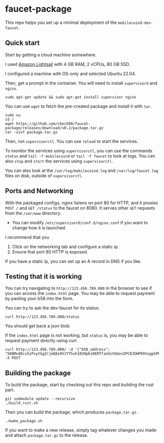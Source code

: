# faucet-package

This repo helps you set up a minimal deployment of the `mobilecoind-dev-faucet`.

## Quick start

Start by getting a cloud machine somewhere.

I used [Amazon Lightsail](https://aws.amazon.com/free/compute/lightsail/?trk=56417dfe-8849-4622-bfa4-7ec30bd6f5a3&sc_channel=ps&ef_id=Cj0KCQjw_r6hBhDdARIsAMIDhV9mF7D1mX0JVrE8kVXF_gKbQw3GOy8Prk3Bc6AtwPdOZHMYgTAY3t4aAgMyEALw_wcB:G:s&s_kwcid=AL!4422!3!536323500429!e!!g!!amazon%20lightsail!11199789546!116615087504) with 4 GB RAM, 2 vCPUs, 80 GB SSD.

I configured a machine with OS-only and selected Ubuntu 22.04.

Then, get a prompt in the container. You will need to install `supervisord` and `nginx`.

```
sudo apt-get update && sudo apt-get install supervisor nginx
```

You can use `wget` to fetch the pre-created package and install it with `tar`.

```
sudo su
cd /
wget https://github.com/cbeck88/faucet-package/releases/download/v0.2/package.tar.gz
tar -xzvf package.tar.gz
```

Then, run `supervisorctl`. You can use `reload` to start the services.

To monitor the services using `supervisorctl`, you can use the commands `status` and `tail -f mobilecoind` or `tail -f faucet` to look at logs.
You can also `stop` and `start` the services using `supervisorctl`.

You can also look at the `/var/log/mobilecoind.log` and `/var/log/faucet.log` files on disk, outside of `supervisorctl`.

## Ports and Networking

With the packaged configs, nginx listens on port 80 for HTTP, and it proxies `POST /` and `GET /status` to the faucet on 8080.
It serves other `GET` requests from the `/var/www` directory.

* You can modify `/etc/supervisord/conf.d/nginx.conf` if you want to change how it is launched.

I recommend that you

1. Click on the networking tab and configure a static ip.
1. Ensure that port 80 HTTP is exposed.

If you have a static ip, you can set up an A record in DNS if you like.

## Testing that it is working

You can try navigating to `http://123.456.789.000` in the browser to see if you can access the `index.html` page. You may be able to request payment by pasting your b58 into the form.

You can try to ask the dev-faucet for its status:

```
curl http://123.456.789.000/status
```

You should get back a json blob.

If the `index.html` page is not working, but `status` is, you may be able to request payment directly using curl.

```
curl http://123.456.789.000/ -d '{"b58_address": "5KBMnd8cs5zPsytGgZrjmQ8z9VJYThuh1B39pKzDERTfzm3sVGQxnZPC8JEWP69togpSPRz3e6pBsLzwnMjrXTbDqoRTQ8VF98sQu7LqjL5"}' -X POST
```

## Building the package

To build the package, start by checking out this repo and building the rust part.

```
git submodule update --recursive
./build_rust.sh
```

Then you can build the package, which produces `package.tar.gz`.

```
./make_package.sh
```

If you want to make a new release, simply tag whatever changes you made and attach `package.tar.gz` to the release.
